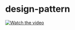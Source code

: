 # design-pattern
[![Watch the video]([https://img.youtube.com/vi/APOPm01BVrk/hqdefault.jpg)](https://www.youtube.com/embed/APOPm01BVrk](https://drive.google.com/file/d/1jXwIgywxF6A4uRQOw3pbnQkrY8j1bbCv/view?usp=sharing))
